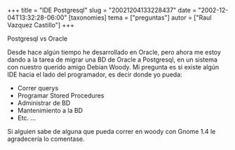 +++
title = "IDE Postgresql"
slug = "20021204133228437"
date = "2002-12-04T13:32:28-06:00"
[taxonomies]
tema = ["preguntas"]
autor = ["Raul Vazquez Castillo"]
+++

Postgresql vs Oracle

Desde hace algún tiempo he desarrollado en Oracle, pero ahora me estoy
dando a la tarea de migrar una BD de Oracle a Postgresql, en un sistema
con nuestro querido amigo Debian Woody. Mi pregunta es si existe algún
IDE hacia el lado del programador, es decir donde yo pueda:

<!-- more -->
-   Correr querys
-   Programar Stored Procedures
-   Administrar de BD
-   Mantenimiento a la BD
-   Etc. ...

Si alguien sabe de alguna que pueda correr en woody con Gnome 1.4 le
agradecería lo comentase.
